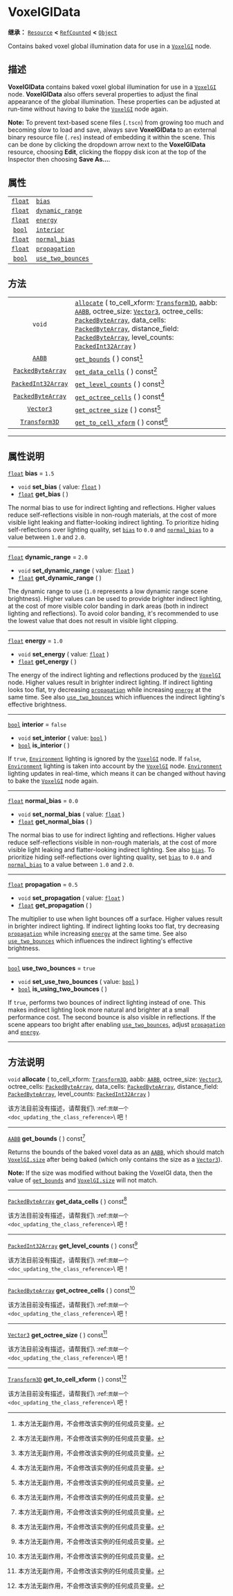<!-- ⚠ 请勿编辑本文件 ⚠ -->
<!-- 本文档使用脚本从 WeDot 引擎源码仓库生成。 -->
<!-- 生成脚本：https://github.com/WeDot-Engine/WeDot/tree/master/doc/tools/make_md.py； -->
<!-- 原文件：https://github.com/WeDot-Engine/WeDot/tree/master/doc/classes/VoxelGIData.xml。 -->

<div id="_class_voxelgidata"></div>

# VoxelGIData

**继承：** [`Resource`](class_resource.md) **<** [`RefCounted`](class_refcounted.md) **<** [`Object`](class_object.md)

Contains baked voxel global illumination data for use in a [`VoxelGI`](class_voxelgi.md) node.

## 描述

**VoxelGIData** contains baked voxel global illumination for use in a [`VoxelGI`](class_voxelgi.md) node. **VoxelGIData** also offers several properties to adjust the final appearance of the global illumination. These properties can be adjusted at run-time without having to bake the [`VoxelGI`](class_voxelgi.md) node again.

 **Note:** To prevent text-based scene files (`.tscn`) from growing too much and becoming slow to load and save, always save **VoxelGIData** to an external binary resource file (`.res`) instead of embedding it within the scene. This can be done by clicking the dropdown arrow next to the **VoxelGIData** resource, choosing **Edit**, clicking the floppy disk icon at the top of the Inspector then choosing **Save As...**.

## 属性

|||
|:-:|:--|
| [`float`](class_float.md) | [`bias`](class_voxelgidata.md#class_voxelgidata_property_bias)                       | ``1.5``   |
| [`float`](class_float.md) | [`dynamic_range`](class_voxelgidata.md#class_voxelgidata_property_dynamic_range)     | ``2.0``   |
| [`float`](class_float.md) | [`energy`](class_voxelgidata.md#class_voxelgidata_property_energy)                   | ``1.0``   |
| [`bool`](class_bool.md)   | [`interior`](class_voxelgidata.md#class_voxelgidata_property_interior)               | ``false`` |
| [`float`](class_float.md) | [`normal_bias`](class_voxelgidata.md#class_voxelgidata_property_normal_bias)         | ``0.0``   |
| [`float`](class_float.md) | [`propagation`](class_voxelgidata.md#class_voxelgidata_property_propagation)         | ``0.5``   |
| [`bool`](class_bool.md)   | [`use_two_bounces`](class_voxelgidata.md#class_voxelgidata_property_use_two_bounces) | ``true``  |

## 方法

|||
|:-:|:--|
| `void`                                          | [`allocate`](class_voxelgidata.md#class_voxelgidata_method_allocate) ( to_cell_xform: [`Transform3D`](class_transform3d.md), aabb: [`AABB`](class_aabb.md), octree_size: [`Vector3`](class_vector3.md), octree_cells: [`PackedByteArray`](class_packedbytearray.md), data_cells: [`PackedByteArray`](class_packedbytearray.md), distance_field: [`PackedByteArray`](class_packedbytearray.md), level_counts: [`PackedInt32Array`](class_packedint32array.md) ) |
| [`AABB`](class_aabb.md)                         | [`get_bounds`](class_voxelgidata.md#class_voxelgidata_method_get_bounds) ( ) const[^const]                                                                                                                                                                                                                                                                                                                                                                     |
| [`PackedByteArray`](class_packedbytearray.md)   | [`get_data_cells`](class_voxelgidata.md#class_voxelgidata_method_get_data_cells) ( ) const[^const]                                                                                                                                                                                                                                                                                                                                                             |
| [`PackedInt32Array`](class_packedint32array.md) | [`get_level_counts`](class_voxelgidata.md#class_voxelgidata_method_get_level_counts) ( ) const[^const]                                                                                                                                                                                                                                                                                                                                                         |
| [`PackedByteArray`](class_packedbytearray.md)   | [`get_octree_cells`](class_voxelgidata.md#class_voxelgidata_method_get_octree_cells) ( ) const[^const]                                                                                                                                                                                                                                                                                                                                                         |
| [`Vector3`](class_vector3.md)                   | [`get_octree_size`](class_voxelgidata.md#class_voxelgidata_method_get_octree_size) ( ) const[^const]                                                                                                                                                                                                                                                                                                                                                           |
| [`Transform3D`](class_transform3d.md)           | [`get_to_cell_xform`](class_voxelgidata.md#class_voxelgidata_method_get_to_cell_xform) ( ) const[^const]                                                                                                                                                                                                                                                                                                                                                       |

<!-- rst-class:: classref-section-separator -->

---

## 属性说明

<div id="_class_voxelgidata_property_bias"></div>

[`float`](class_float.md) **bias** = ``1.5`` <div id="class_voxelgidata_property_bias"></div>

- `void` **set_bias** ( value: [`float`](class_float.md) )
- [`float`](class_float.md) **get_bias** ( )

The normal bias to use for indirect lighting and reflections. Higher values reduce self-reflections visible in non-rough materials, at the cost of more visible light leaking and flatter-looking indirect lighting. To prioritize hiding self-reflections over lighting quality, set [`bias`](class_voxelgidata.md#class_voxelgidata_property_bias) to `0.0` and [`normal_bias`](class_voxelgidata.md#class_voxelgidata_property_normal_bias) to a value between `1.0` and `2.0`.

<!-- rst-class:: classref-item-separator -->

---

<div id="_class_voxelgidata_property_dynamic_range"></div>

[`float`](class_float.md) **dynamic_range** = ``2.0`` <div id="class_voxelgidata_property_dynamic_range"></div>

- `void` **set_dynamic_range** ( value: [`float`](class_float.md) )
- [`float`](class_float.md) **get_dynamic_range** ( )

The dynamic range to use (`1.0` represents a low dynamic range scene brightness). Higher values can be used to provide brighter indirect lighting, at the cost of more visible color banding in dark areas (both in indirect lighting and reflections). To avoid color banding, it's recommended to use the lowest value that does not result in visible light clipping.

<!-- rst-class:: classref-item-separator -->

---

<div id="_class_voxelgidata_property_energy"></div>

[`float`](class_float.md) **energy** = ``1.0`` <div id="class_voxelgidata_property_energy"></div>

- `void` **set_energy** ( value: [`float`](class_float.md) )
- [`float`](class_float.md) **get_energy** ( )

The energy of the indirect lighting and reflections produced by the [`VoxelGI`](class_voxelgi.md) node. Higher values result in brighter indirect lighting. If indirect lighting looks too flat, try decreasing [`propagation`](class_voxelgidata.md#class_voxelgidata_property_propagation) while increasing [`energy`](class_voxelgidata.md#class_voxelgidata_property_energy) at the same time. See also [`use_two_bounces`](class_voxelgidata.md#class_voxelgidata_property_use_two_bounces) which influences the indirect lighting's effective brightness.

<!-- rst-class:: classref-item-separator -->

---

<div id="_class_voxelgidata_property_interior"></div>

[`bool`](class_bool.md) **interior** = ``false`` <div id="class_voxelgidata_property_interior"></div>

- `void` **set_interior** ( value: [`bool`](class_bool.md) )
- [`bool`](class_bool.md) **is_interior** ( )

If `true`, [`Environment`](class_environment.md) lighting is ignored by the [`VoxelGI`](class_voxelgi.md) node. If `false`, [`Environment`](class_environment.md) lighting is taken into account by the [`VoxelGI`](class_voxelgi.md) node. [`Environment`](class_environment.md) lighting updates in real-time, which means it can be changed without having to bake the [`VoxelGI`](class_voxelgi.md) node again.

<!-- rst-class:: classref-item-separator -->

---

<div id="_class_voxelgidata_property_normal_bias"></div>

[`float`](class_float.md) **normal_bias** = ``0.0`` <div id="class_voxelgidata_property_normal_bias"></div>

- `void` **set_normal_bias** ( value: [`float`](class_float.md) )
- [`float`](class_float.md) **get_normal_bias** ( )

The normal bias to use for indirect lighting and reflections. Higher values reduce self-reflections visible in non-rough materials, at the cost of more visible light leaking and flatter-looking indirect lighting. See also [`bias`](class_voxelgidata.md#class_voxelgidata_property_bias). To prioritize hiding self-reflections over lighting quality, set [`bias`](class_voxelgidata.md#class_voxelgidata_property_bias) to `0.0` and [`normal_bias`](class_voxelgidata.md#class_voxelgidata_property_normal_bias) to a value between `1.0` and `2.0`.

<!-- rst-class:: classref-item-separator -->

---

<div id="_class_voxelgidata_property_propagation"></div>

[`float`](class_float.md) **propagation** = ``0.5`` <div id="class_voxelgidata_property_propagation"></div>

- `void` **set_propagation** ( value: [`float`](class_float.md) )
- [`float`](class_float.md) **get_propagation** ( )

The multiplier to use when light bounces off a surface. Higher values result in brighter indirect lighting. If indirect lighting looks too flat, try decreasing [`propagation`](class_voxelgidata.md#class_voxelgidata_property_propagation) while increasing [`energy`](class_voxelgidata.md#class_voxelgidata_property_energy) at the same time. See also [`use_two_bounces`](class_voxelgidata.md#class_voxelgidata_property_use_two_bounces) which influences the indirect lighting's effective brightness.

<!-- rst-class:: classref-item-separator -->

---

<div id="_class_voxelgidata_property_use_two_bounces"></div>

[`bool`](class_bool.md) **use_two_bounces** = ``true`` <div id="class_voxelgidata_property_use_two_bounces"></div>

- `void` **set_use_two_bounces** ( value: [`bool`](class_bool.md) )
- [`bool`](class_bool.md) **is_using_two_bounces** ( )

If `true`, performs two bounces of indirect lighting instead of one. This makes indirect lighting look more natural and brighter at a small performance cost. The second bounce is also visible in reflections. If the scene appears too bright after enabling [`use_two_bounces`](class_voxelgidata.md#class_voxelgidata_property_use_two_bounces), adjust [`propagation`](class_voxelgidata.md#class_voxelgidata_property_propagation) and [`energy`](class_voxelgidata.md#class_voxelgidata_property_energy).

<!-- rst-class:: classref-section-separator -->

---

## 方法说明

<div id="_class_voxelgidata_method_allocate"></div>

`void` **allocate** ( to_cell_xform: [`Transform3D`](class_transform3d.md), aabb: [`AABB`](class_aabb.md), octree_size: [`Vector3`](class_vector3.md), octree_cells: [`PackedByteArray`](class_packedbytearray.md), data_cells: [`PackedByteArray`](class_packedbytearray.md), distance_field: [`PackedByteArray`](class_packedbytearray.md), level_counts: [`PackedInt32Array`](class_packedint32array.md) )<div id="class_voxelgidata_method_allocate"></div>

该方法目前没有描述，请帮我们\ :ref:`贡献一个 <doc_updating_the_class_reference>`\ 吧！

<!-- rst-class:: classref-item-separator -->

---

<div id="_class_voxelgidata_method_get_bounds"></div>

[`AABB`](class_aabb.md) **get_bounds** ( ) const[^const]<div id="class_voxelgidata_method_get_bounds"></div>

Returns the bounds of the baked voxel data as an [`AABB`](class_aabb.md), which should match [`VoxelGI.size`](class_voxelgi.md#class_voxelgi_property_size) after being baked (which only contains the size as a [`Vector3`](class_vector3.md)).

 **Note:** If the size was modified without baking the VoxelGI data, then the value of [`get_bounds`](class_voxelgidata.md#class_voxelgidata_method_get_bounds) and [`VoxelGI.size`](class_voxelgi.md#class_voxelgi_property_size) will not match.

<!-- rst-class:: classref-item-separator -->

---

<div id="_class_voxelgidata_method_get_data_cells"></div>

[`PackedByteArray`](class_packedbytearray.md) **get_data_cells** ( ) const[^const]<div id="class_voxelgidata_method_get_data_cells"></div>

该方法目前没有描述，请帮我们\ :ref:`贡献一个 <doc_updating_the_class_reference>`\ 吧！

<!-- rst-class:: classref-item-separator -->

---

<div id="_class_voxelgidata_method_get_level_counts"></div>

[`PackedInt32Array`](class_packedint32array.md) **get_level_counts** ( ) const[^const]<div id="class_voxelgidata_method_get_level_counts"></div>

该方法目前没有描述，请帮我们\ :ref:`贡献一个 <doc_updating_the_class_reference>`\ 吧！

<!-- rst-class:: classref-item-separator -->

---

<div id="_class_voxelgidata_method_get_octree_cells"></div>

[`PackedByteArray`](class_packedbytearray.md) **get_octree_cells** ( ) const[^const]<div id="class_voxelgidata_method_get_octree_cells"></div>

该方法目前没有描述，请帮我们\ :ref:`贡献一个 <doc_updating_the_class_reference>`\ 吧！

<!-- rst-class:: classref-item-separator -->

---

<div id="_class_voxelgidata_method_get_octree_size"></div>

[`Vector3`](class_vector3.md) **get_octree_size** ( ) const[^const]<div id="class_voxelgidata_method_get_octree_size"></div>

该方法目前没有描述，请帮我们\ :ref:`贡献一个 <doc_updating_the_class_reference>`\ 吧！

<!-- rst-class:: classref-item-separator -->

---

<div id="_class_voxelgidata_method_get_to_cell_xform"></div>

[`Transform3D`](class_transform3d.md) **get_to_cell_xform** ( ) const[^const]<div id="class_voxelgidata_method_get_to_cell_xform"></div>

该方法目前没有描述，请帮我们\ :ref:`贡献一个 <doc_updating_the_class_reference>`\ 吧！

[^virtual]: 本方法通常需要用户覆盖才能生效。
[^const]: 本方法无副作用，不会修改该实例的任何成员变量。
[^vararg]: 本方法除了能接受在此处描述的参数外，还能够继续接受任意数量的参数。
[^constructor]: 本方法用于构造某个类型。
[^static]: 调用本方法无需实例，可直接使用类名进行调用。
[^operator]: 本方法描述的是使用本类型作为左操作数的有效运算符。
[^bitfield]: 这个值是由下列位标志构成位掩码的整数。
[^void]: 无返回值。
